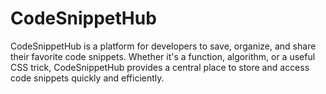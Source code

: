 # CodeSnippetHub
CodeSnippetHub is a platform for developers to save, organize, and share their favorite code snippets. Whether it's a function, algorithm, or a useful CSS trick, CodeSnippetHub provides a central place to store and access code snippets quickly and efficiently.

